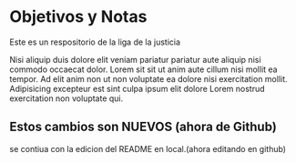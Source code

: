 # Objetivos y Notas

Este es un respositorio de la liga de la justicia

Nisi aliquip duis dolore elit veniam pariatur pariatur aute aliquip nisi commodo occaecat dolor. Lorem sit sit ut anim aute cillum nisi mollit ea tempor. Ad elit anim non ut non voluptate ea dolore nisi exercitation mollit. Adipisicing excepteur est sint culpa ipsum elit dolore Lorem nostrud exercitation non voluptate qui.

## Estos cambios son NUEVOS (ahora de Github)

se contiua con la edicion del README en local.(ahora editando en github)



